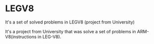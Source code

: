 # LEGV8
It's a set of solved problems in LEGV8 (project from University)

It's a project from University that was solve a set of problems in ARM-V8(instructions in LEG-V8).
